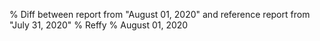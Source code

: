 % Diff between report from "August 01, 2020" and reference report from "July 31, 2020"
% Reffy
% August 01, 2020

